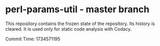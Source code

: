 # perl-params-util - master branch

This repository contains the frozen state of the repository.
Its history is cleared. It is used only for static code
analysis with Codacy.

Commit Time: 1734571195